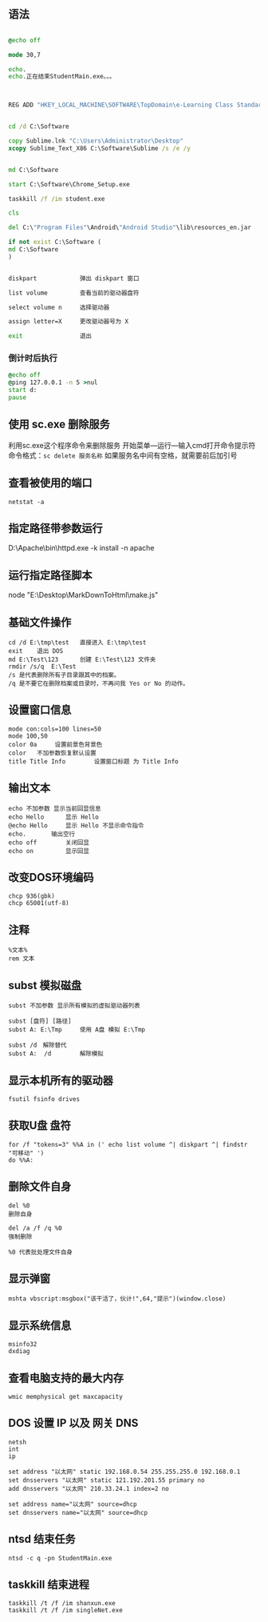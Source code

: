 ## 语法

```bat

@echo off

mode 30,7

echo.
echo.正在结束StudentMain.exe。。。



REG ADD "HKEY_LOCAL_MACHINE\SOFTWARE\TopDomain\e-Learning Class Standard\1.00" /v UninstallPasswd /t REG_SZ /d "Passwd." /f


cd /d C:\Software

copy Sublime.lnk "C:\Users\Administrator\Desktop"
xcopy Sublime_Text_X86 C:\Software\Sublime /s /e /y


md C:\Software

start C:\Software\Chrome_Setup.exe

taskkill /f /im student.exe

cls

del C:\"Program Files"\Android\"Android Studio"\lib\resources_en.jar

if not exist C:\Software (
md C:\Software
)


diskpart            弹出 diskpart 窗口

list volume         查看当前的驱动器盘符

select volume n     选择驱动器

assign letter=X     更改驱动器号为 X

exit                退出

```



### 倒计时后执行

```bat
@echo off 
@ping 127.0.0.1 -n 5 >nul
start d:
pause
```


## 使用 sc.exe 删除服务
利用sc.exe这个程序命令来删除服务  开始菜单—运行—输入cmd打开命令提示符 
命令格式：`sc delete 服务名称`  如果服务名中间有空格，就需要前后加引号



## 查看被使用的端口
`netstat -a`


## 指定路径带参数运行
D:\Apache\bin\httpd.exe -k install -n apache



## 运行指定路径脚本
node "E:\Desktop\MarkDownToHtml\make.js"


## 基础文件操作
```
cd /d E:\tmp\test	直接进入 E:\tmp\test
exit	退出 DOS
md E:\Test\123		创建 E:\Test\123 文件夹
rmdir /s/q  E:\Test
/s 是代表删除所有子目录跟其中的档案。 
/q 是不要它在删除档案或目录时，不再问我 Yes or No 的动作。
```

## 设置窗口信息
```
mode con:cols=100 lines=50
mode 100,50
color 0a	 设置前景色背景色
color 	不加参数恢复默认设置
title Title Info		设置窗口标题 为 Title Info
```

## 输出文本
```
echo 不加参数 显示当前回显信息
echo Hello		显示 Hello
@echo Hello		显示 Hello 不显示命令指令
echo.		输出空行
echo off  		关闭回显
echo on 		显示回显
```
## 改变DOS环境编码
```
chcp 936(gbk)
chcp 65001(utf-8)
```

## 注释
```
%文本%
rem 文本
```

## subst 模拟磁盘
```
subst 不加参数 显示所有模拟的虚拟驱动器列表

subst [盘符] [路径]
subst A: E:\Tmp 	使用 A盘 模拟 E:\Tmp

subst /d　解除替代
subst A:  /d		解除模拟
```

## 显示本机所有的驱动器
```
fsutil fsinfo drives
```

## 获取U盘 盘符
```
for /f "tokens=3" %%A in (' echo list volume ^| diskpart ^| findstr "可移动" ') 
do %%A:
```

## 删除文件自身
```
del %0
删除自身

del /a /f /q %0
强制删除

%0 代表批处理文件自身
```


## 显示弹窗
```
mshta vbscript:msgbox("该干活了，伙计!",64,"提示")(window.close) 
```

## 显示系统信息
```
msinfo32
dxdiag
```



## 查看电脑支持的最大内存
```
wmic memphysical get maxcapacity
```

## DOS 设置 IP 以及 网关 DNS
```
netsh
int
ip

set address "以太网" static 192.168.0.54 255.255.255.0 192.168.0.1
set dnsservers "以太网" static 121.192.201.55 primary no
add dnsservers "以太网" 210.33.24.1 index=2 no

set address name="以太网" source=dhcp   
set dnsservers name="以太网" source=dhcp
```


## ntsd 结束任务
```
ntsd -c q -pn StudentMain.exe
```

## taskkill 结束进程
```
taskkill /t /f /im shanxun.exe
taskkill /t /f /im singleNet.exe
```